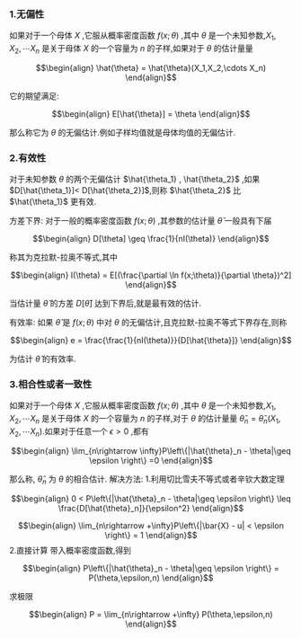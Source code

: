 ### 1.无偏性
如果对于一个母体 $X$ ,它服从概率密度函数 $f(x;\theta)$ ,其中 $\theta$ 是一个未知参数,$X_1,X_2,\cdots X_n$ 是关于母体 $X$ 的一个容量为 $n$ 的子样,如果对于 $\theta$ 的估计量量

$$\begin{align}
    \hat{\theta} = \hat{\theta}(X_1,X_2,\cdots X_n)
\end{align}$$

它的期望满足:

$$\begin{align}
    E[\hat{\theta}] = \theta
\end{align}$$

那么称它为 $\theta$ 的无偏估计.例如子样均值就是母体均值的无偏估计.

### 2.有效性
对于未知参数 $\theta$ 的两个无偏估计 $\hat{\theta_1} , \hat{\theta_2}$ ,如果 $D[\hat{\theta_1}]< D[\hat{\theta_2}]$,则称 $\hat{\theta_2}$ 比 $\hat{\theta_1}$ 更有效.

方差下界:
对于一般的概率密度函数 $f(x;\theta)$ ,其参数的估计量 $\hat{\theta}$ 一般具有下届

$$\begin{align}
    D[\theta] \geq \frac{1}{nI(\theta)}
\end{align}$$

称其为克拉默-拉奥不等式,其中

$$\begin{align}
    I(\theta) = E[(\frac{\partial \ln f(x;\theta)}{\partial \theta})^2]
\end{align}$$

当估计量 $\hat{\theta}$ 的方差 $D[\hat{\theta}]$ 达到下界后,就是最有效的估计.

有效率:
如果 $\hat{\theta}$ 是 $f(x;\theta)$ 中对 $\theta$ 的无偏估计,且克拉默-拉奥不等式下界存在,则称

$$\begin{align}
    e = \frac{\frac{1}{nI(\theta)}}{D[\hat{\theta}]}
\end{align}$$

为估计 $\hat{\theta}$ 的有效率.
 
### 3.相合性或者一致性
如果对于一个母体 $X$ ,它服从概率密度函数 $f(x;\theta)$ ,其中 $\theta$ 是一个未知参数,$X_1,X_2,\cdots X_n$ 是关于母体 $X$ 的一个容量为 $n$ 的子样,对于 $\theta$ 的估计量量 $\hat{\theta}_n = \hat{\theta}_n(X_1,X_2,\cdots X_n)$.如果对于任意一个 $\epsilon >0$ ,都有

$$\begin{align}
    \lim_{n\rightarrow \infty}P\left\{|\hat{\theta}_n - \theta|\geq \epsilon \right\} =0
\end{align}$$

那么称, $\hat{\theta}_n$ 为 $\theta$ 的相合估计.
解决方法:
1.利用切比雪夫不等式或者辛钦大数定理

$$\begin{align}
    0 < P\left\{|\hat{\theta}_n - \theta|\geq \epsilon \right\} \leq \frac{D[\hat{\theta}_n]}{\epsilon^2}
\end{align}$$


$$\begin{align}
    \lim_{n\rightarrow +\infty}P\left\{|\bar{X} - u| <   \epsilon \right\} = 1
\end{align}$$
2.直接计算
带入概率密度函数,得到

$$\begin{align}
    P\left\{|\hat{\theta}_n - \theta|\geq \epsilon \right\} = P(\theta,\epsilon,n)
\end{align}$$

求极限

$$\begin{align}
    P = \lim_{n\rightarrow +\infty}  P(\theta,\epsilon,n)
\end{align}$$
